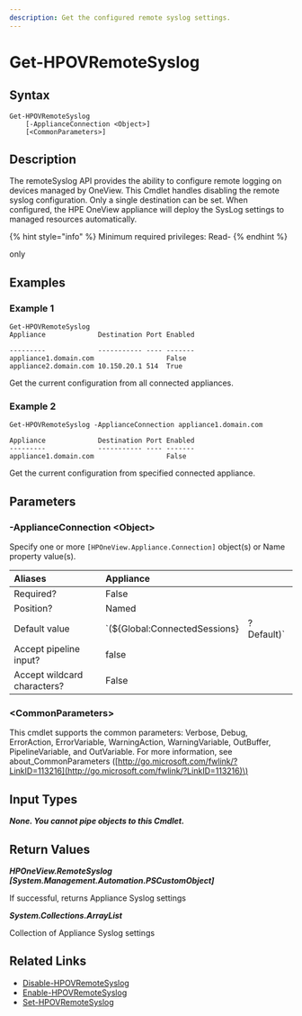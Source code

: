 ```yaml
---
description: Get the configured remote syslog settings.
---
```


# Get-HPOVRemoteSyslog

## Syntax

```text
Get-HPOVRemoteSyslog
    [-ApplianceConnection <Object>]
    [<CommonParameters>]
```

## Description

The remoteSyslog API provides the ability to configure remote logging on devices managed by OneView. This Cmdlet handles disabling the remote syslog configuration. Only a single destination can be set. When configured, the HPE OneView appliance will deploy the SysLog settings to managed resources automatically.

{% hint style="info" %}
Minimum required privileges: Read-
{% endhint %}

only

## Examples

### Example 1

```text
Get-HPOVRemoteSyslog
Appliance             Destination Port Enabled

---------             ----------- ---- -------
appliance1.domain.com                  False
appliance2.domain.com 10.150.20.1 514  True
```

Get the current configuration from all connected appliances.

### Example 2

```text
Get-HPOVRemoteSyslog -ApplianceConnection appliance1.domain.com

Appliance             Destination Port Enabled
---------             ----------- ---- -------
appliance1.domain.com                  False
```

Get the current configuration from specified connected appliance.

## Parameters

### -ApplianceConnection &lt;Object&gt;

Specify one or more `[HPOneView.Appliance.Connection]` object\(s\) or Name property value\(s\).

| Aliases | Appliance |  |
| :--- | :--- | :--- |
| Required? | False |  |
| Position? | Named |  |
| Default value | \`\(${Global:ConnectedSessions} | ? Default\)\` |
| Accept pipeline input? | false |  |
| Accept wildcard characters? | False |  |

### &lt;CommonParameters&gt;

This cmdlet supports the common parameters: Verbose, Debug, ErrorAction, ErrorVariable, WarningAction, WarningVariable, OutBuffer, PipelineVariable, and OutVariable. For more information, see about\_CommonParameters \([http://go.microsoft.com/fwlink/?LinkID=113216](http://go.microsoft.com/fwlink/?LinkID=113216)\)

## Input Types

_**None. You cannot pipe objects to this Cmdlet.**_

## Return Values

_**HPOneView.RemoteSyslog \[System.Management.Automation.PSCustomObject\]**_

If successful, returns Appliance Syslog settings

_**System.Collections.ArrayList**_ 

Collection of Appliance Syslog settings

## Related Links

* [Disable-HPOVRemoteSyslog](disable-hpovremotesyslog.md)
* [Enable-HPOVRemoteSyslog](enable-hpovremotesyslog.md)
* [Set-HPOVRemoteSyslog](set-hpovremotesyslog.md)

